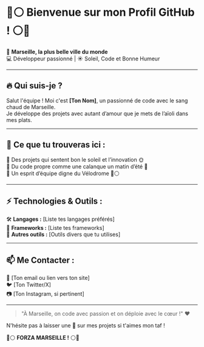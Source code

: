 # 💙⚪ Bienvenue sur mon Profil GitHub ! ⚪💙  

📍 **Marseille, la plus belle ville du monde**  
💻 Développeur passionné | ☀️ Soleil, Code et Bonne Humeur  

---

## 🔥 Qui suis-je ?  
Salut l'équipe ! Moi c'est **[Ton Nom]**, un passionné de code avec le sang chaud de Marseille.  
Je développe des projets avec autant d’amour que je mets de l’aïoli dans mes plats.  

---

## 🚀 Ce que tu trouveras ici :  
🔹 Des projets qui sentent bon le soleil et l’innovation 🌞  
🔹 Du code propre comme une calanque un matin d’été 🌊  
🔹 Un esprit d’équipe digne du Vélodrome 🔵⚪  

---

## ⚡ Technologies & Outils :  
🛠️ **Langages :** [Liste tes langages préférés]  
🔧 **Frameworks :** [Liste tes frameworks]  
🛶 **Autres outils :** [Outils divers que tu utilises]  

---

## 📫 Me Contacter :  
📧 [Ton email ou lien vers ton site]  
🐦 [Ton Twitter/X]  
📷 [Ton Instagram, si pertinent]  

---

> "À Marseille, on code avec passion et on déploie avec le cœur !" ❤️  

N'hésite pas à laisser une 🌟 sur mes projets si t'aimes mon taf !  

🔵⚪ **FORZA MARSEILLE !** ⚪🔵  
